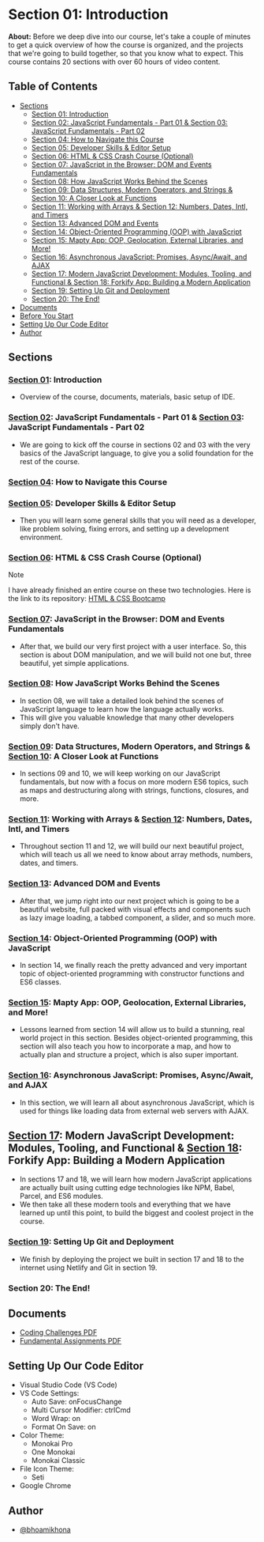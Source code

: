 # Section 01: Introduction

**About:** Before we deep dive into our course, let's take a couple of minutes to get a quick overview of how the course is organized, and the projects that we're going to build together, so that you know what to expect. This course contains 20 sections with over 60 hours of video content.

## Table of Contents

- [Sections](#sections)
  - [Section 01: Introduction](#section-01-introduction)
  - [Section 02: JavaScript Fundamentals - Part 01 & Section 03: JavaScript Fundamentals - Part 02](#section-02-javascript-fundamentals---part-01--section-03-javascript-fundamentals---part-02)
  - [Section 04: How to Navigate this Course](#section-04-how-to-navigate-this-course)
  - [Section 05: Developer Skills & Editor Setup](#section-05-developer-skills--editor-setup)
  - [Section 06: HTML & CSS Crash Course (Optional)](#section-06-html--css-crash-course-optional)
  - [Section 07: JavaScript in the Browser: DOM and Events Fundamentals](#section-07-javascript-in-the-browser-dom-and-events-fundamentals)
  - [Section 08: How JavaScript Works Behind the Scenes](#section-08-how-javascript-works-behind-the-scenes)
  - [Section 09: Data Structures, Modern Operators, and Strings & Section 10: A Closer Look at Functions](#section-09-data-structures-modern-operators-and-strings--section-10-a-closer-look-at-functions)
  - [Section 11: Working with Arrays & Section 12: Numbers, Dates, Intl, and Timers](#section-11-working-with-arrays--section-12-numbers-dates-intl-and-timers)
  - [Section 13: Advanced DOM and Events](#section-13-advanced-dom-and-events)
  - [Section 14: Object-Oriented Programming (OOP) with JavaScript](#section-14-object-oriented-programming-oop-with-javascript)
  - [Section 15: Mapty App: OOP, Geolocation, External Libraries, and More!](#section-15-mapty-app-oop-geolocation-external-libraries-and-more)
  - [Section 16: Asynchronous JavaScript: Promises, Async/Await, and AJAX](#section-16-asynchronous-javascript-promises-asyncawait-and-ajax)
  - [Section 17: Modern JavaScript Development: Modules, Tooling, and Functional & Section 18: Forkify App: Building a Modern Application](#section-17-modern-javascript-development-modules-tooling-and-functional--section-18-forkify-app-building-a-modern-application)
  - [Section 19: Setting Up Git and Deployment](#section-19-setting-up-git-and-deployment)
  - [Section 20: The End!](#section-20-the-end)
- [Documents](#documents)
- [Before You Start](#before-you-start)
- [Setting Up Our Code Editor](#setting-up-our-code-editor)
- [Author](#author)

## Sections

### [Section 01](./): Introduction

- Overview of the course, documents, materials, basic setup of IDE.

### [Section 02](../Section%2002): JavaScript Fundamentals - Part 01 & [Section 03](../Section%2003): JavaScript Fundamentals - Part 02

- We are going to kick off the course in sections 02 and 03 with the very basics of the JavaScript language, to give you a solid foundation for the rest of the course.

### [Section 04](../Section%2004): How to Navigate this Course

### [Section 05](../Section%2005): Developer Skills & Editor Setup

- Then you will learn some general skills that you will need as a developer, like problem solving, fixing errors, and setting up a development environment.

### [Section 06](../Section%2006): HTML & CSS Crash Course (Optional)

> [!NOTE]
> I have already finished an entire course on these two technologies. Here is the link to its repository: [HTML & CSS Bootcamp](https://github.com/bhoamikhona/html-css-bootcamp)

### [Section 07](../Section%2007): JavaScript in the Browser: DOM and Events Fundamentals

- After that, we build our very first project with a user interface. So, this section is about DOM manipulation, and we will build not one but, three beautiful, yet simple applications.

### [Section 08](../Section%2008): How JavaScript Works Behind the Scenes

- In section 08, we will take a detailed look behind the scenes of JavaScript language to learn how the language actually works.
- This will give you valuable knowledge that many other developers simply don't have.

### [Section 09](../Section%2009): Data Structures, Modern Operators, and Strings & [Section 10](../Section%2010): A Closer Look at Functions

- In sections 09 and 10, we will keep working on our JavaScript fundamentals, but now with a focus on more modern ES6 topics, such as maps and destructuring along with strings, functions, closures, and more.

### [Section 11](../Section%2011): Working with Arrays & [Section 12](../Section%2012): Numbers, Dates, Intl, and Timers

- Throughout section 11 and 12, we will build our next beautiful project, which will teach us all we need to know about array methods, numbers, dates, and timers.

### [Section 13](../Section%2013): Advanced DOM and Events

- After that, we jump right into our next project which is going to be a beautiful website, full packed with visual effects and components such as lazy image loading, a tabbed component, a slider, and so much more.

### [Section 14](../Section%2014): Object-Oriented Programming (OOP) with JavaScript

- In section 14, we finally reach the pretty advanced and very important topic of object-oriented programming with constructor functions and ES6 classes.

### [Section 15](../Section%2015): Mapty App: OOP, Geolocation, External Libraries, and More!

- Lessons learned from section 14 will allow us to build a stunning, real world project in this section. Besides object-oriented programming, this section will also teach you how to incorporate a map, and how to actually plan and structure a project, which is also super important.

### [Section 16](../Section%2016): Asynchronous JavaScript: Promises, Async/Await, and AJAX

- In this section, we will learn all about asynchronous JavaScript, which is used for things like loading data from external web servers with AJAX.

## [Section 17](../Section%2017): Modern JavaScript Development: Modules, Tooling, and Functional & [Section 18](../Section%2018): Forkify App: Building a Modern Application

- In sections 17 and 18, we will learn how modern JavaScript applications are actually built using cutting edge technologies like NPM, Babel, Parcel, and ES6 modules.
- We then take all these modern tools and everything that we have learned up until this point, to build the biggest and coolest project in the course.

### [Section 19](../Section%2019): Setting Up Git and Deployment

- We finish by deploying the project we built in section 17 and 18 to the internet using Netlify and Git in section 19.

### Section 20: The End!

## Documents

- [Coding Challenges PDF](https://github.com/bhoamikhona/javascript/files/13938564/coding-challenges.pdf)
- [Fundamental Assignments PDF](https://github.com/bhoamikhona/javascript/files/13938568/fundamental-assignments.pdf)

## Setting Up Our Code Editor

- Visual Studio Code (VS Code)
- VS Code Settings:
  - Auto Save: onFocusChange
  - Multi Cursor Modifier: ctrlCmd
  - Word Wrap: on
  - Format On Save: on
- Color Theme:
  - Monokai Pro
  - One Monokai
  - Monokai Classic
- File Icon Theme:
  - Seti
- Google Chrome

## Author

- [@bhoamikhona](https://github.com/bhoamikhona)
